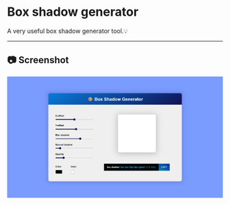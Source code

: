 # Box shadow generator
A very useful box shadow generator tool.💡

---

## 📷 Screenshot

![Screenshot](images/screenshot.png)
